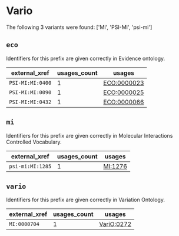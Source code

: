 # Vario

The following 3 variants were found: ['MI', 'PSI-MI', 'psi-mi']

## `eco`

Identifiers for this prefix are given correctly in Evidence ontology.

| external_xref    |   usages_count | usages                                            |
|------------------|----------------|---------------------------------------------------|
| `PSI-MI:MI:0400` |              1 | [ECO:0000023](https://bioregistry.io/ECO:0000023) |
| `PSI-MI:MI:0090` |              1 | [ECO:0000025](https://bioregistry.io/ECO:0000025) |
| `PSI-MI:MI:0432` |              1 | [ECO:0000066](https://bioregistry.io/ECO:0000066) |

## `mi`

Identifiers for this prefix are given correctly in Molecular Interactions Controlled Vocabulary.

| external_xref    |   usages_count | usages                                    |
|------------------|----------------|-------------------------------------------|
| `psi-mi:MI:1285` |              1 | [MI:1276](https://bioregistry.io/MI:1276) |

## `vario`

Identifiers for this prefix are given correctly in Variation Ontology.

| external_xref   |   usages_count | usages                                          |
|-----------------|----------------|-------------------------------------------------|
| `MI:0000704`    |              1 | [VariO:0272](https://bioregistry.io/VariO:0272) |

